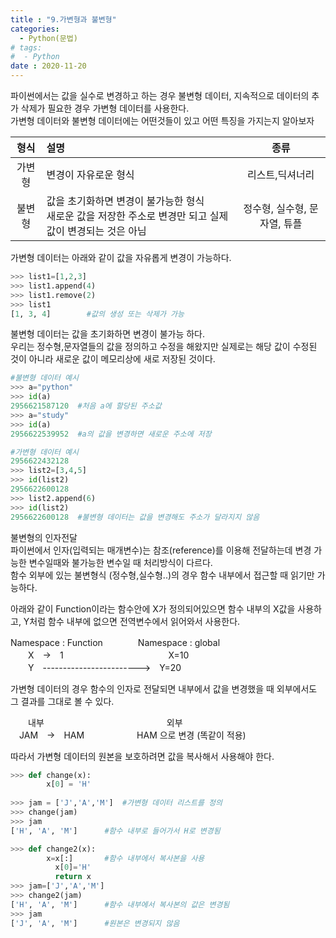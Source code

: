 ```yaml
---
title : "9.가변형과 불변형"
categories:
  - Python(문법)
# tags:
#  - Python
date : 2020-11-20
---
```


파이썬에서는 값을 실수로 변경하고 하는 경우 불변형 데이터, 지속적으로 데이터의 추가 삭제가 필요한 경우 가변형 데이터를 사용한다.  
가변형 데이터와 불변형 데이터에는 어떤것들이 있고 어떤 특징을 가지는지 알아보자  
  
  
| 형식 | 설명 | 종류 |
|:--:|:---|:--:|
| 가변형 | 변경이 자유로운 형식 | 리스트,딕셔너리 |
| 불변형 | 값을 초기화하면 변경이 불가능한 형식 <br> 새로운 값을 저장한 주소로 변경만 되고 실제 값이 변경되는 것은 아님 | 정수형, 실수형, 문자열, 튜플 |

가변형 데이터는 아래와 같이 값을 자유롭게 변경이 가능하다.

```python 
>>> list1=[1,2,3]
>>> list1.append(4)
>>> list1.remove(2)
>>> list1
[1, 3, 4]        #값의 생성 또는 삭제가 가능
```

불변형 데이터는 값을 초기화하면 변경이 불가능 하다.  
우리는 정수형,문자열들의 값을 정의하고 수정을 해왔지만 실제로는 해당 값이 수정된 것이 아니라 새로운 값이 메모리상에 새로 저장된 것이다.  

```python
#불변형 데이터 예시
>>> a="python"
>>> id(a)
2956621587120  #처음 a에 할당된 주소값
>>> a="study"
>>> id(a)
2956622539952  #a의 값을 변경하면 새로운 주소에 저장

#가변형 데이터 예시
2956622432128
>>> list2=[3,4,5]
>>> id(list2)
2956622600128
>>> list2.append(6)
>>> id(list2)
2956622600128  #불변형 데이터는 값을 변경해도 주소가 달라지지 않음
```

불변형의 인자전달  
파이썬에서 인자(입력되는 매개변수)는 참조(reference)를 이용해 전달하는데 변경 가능한 변수일때와 불가능한 변수일 때 처리방식이 다르다.  
함수 외부에 있는 불변형식 (정수형,실수형..)의 경우 함수 내부에서 접근할 때 읽기만 가능하다.  

아래와 같이 Function이라는 함수안에 X가 정의되어있으면 함수 내부의 X값을 사용하고, Y처럼 함수 내부에 없으면 전역변수에서 읽어와서 사용한다.  
  
Namespace : Function　　　　Namespace : global  
　　X　->　1　　　　　　　　　　　　X=10  
　　Y　------------------------>　Y=20  

가변형 데이터의 경우 함수의 인자로 전달되면 내부에서 값을 변경했을 때 외부에서도 그 결과를 그대로 볼 수 있다.  
  
　　내부　　　　　　　　　　　　　　외부  
　JAM　->　HAM　　　　　　HAM 으로 변경 (똑같이 적용)

따라서 가변형 데이터의 원본을 보호하려면 값을 복사해서 사용해야 한다.  

```python
>>> def change(x):
      	x[0] = 'H'
	
>>> jam = ['J','A','M']  #가변형 데이터 리스트를 정의
>>> change(jam)
>>> jam
['H', 'A', 'M']      #함수 내부로 들어가서 H로 변경됨

>>> def change2(x):
      	x=x[:]       #함수 내부에서 복사본을 사용
	      x[0]='H'
	      return x
>>> jam=['J','A','M']
>>> change2(jam)
['H', 'A', 'M']      #함수 내부에서 복사본의 값은 변경됨
>>> jam
['J', 'A', 'M']      #원본은 변경되지 않음
```


